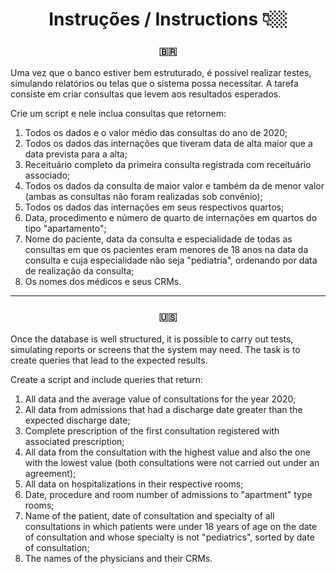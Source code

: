 <div align="center">
<h1> Instruções / Instructions 👇🏼 </h1>
</div> 

<div align="center">
<h3> 🇧🇷 </h3>
</div>  
Uma vez que o banco estiver bem estruturado, é possível realizar testes, simulando relatórios ou telas que o sistema possa necessitar. A tarefa consiste em criar consultas que levem aos resultados esperados.

Crie um script e nele inclua consultas que retornem:

1. Todos os dados e o valor médio das consultas do ano de 2020;
2. Todos os dados das internações que tiveram data de alta maior que a data prevista para a alta;
3. Receituário completo da primeira consulta registrada com receituário associado;
4. Todos os dados da consulta de maior valor e também da de menor valor (ambas as consultas não foram realizadas sob convênio);
5. Todos os dados das internações em seus respectivos quartos;
6. Data, procedimento e número de quarto de internações em quartos do tipo "apartamento";
7. Nome do paciente, data da consulta e especialidade de todas as consultas em que os pacientes eram menores de 18 anos na data da consulta e cuja especialidade não seja "pediatria", ordenando por data de realização da consulta;
8. Os nomes dos médicos e seus CRMs.


---------------------------------------------------------------------------------------------------------------------------------------------------------

<div align="center">
<h3> 🇺🇸 </h3>
</div> 
Once the database is well structured, it is possible to carry out tests, simulating reports or screens that the system may need. The task is to create queries that lead to the expected results.

Create a script and include queries that return:

1. All data and the average value of consultations for the year 2020;
2. All data from admissions that had a discharge date greater than the expected discharge date;
3. Complete prescription of the first consultation registered with associated prescription;
4. All data from the consultation with the highest value and also the one with the lowest value (both consultations were not carried out under an agreement);
5. All data on hospitalizations in their respective rooms;
6. Date, procedure and room number of admissions to "apartment" type rooms;
7. Name of the patient, date of consultation and specialty of all consultations in which patients were under 18 years of age on the date of consultation and whose specialty is not "pediatrics", sorted by date of consultation;
8. The names of the physicians and their CRMs.
